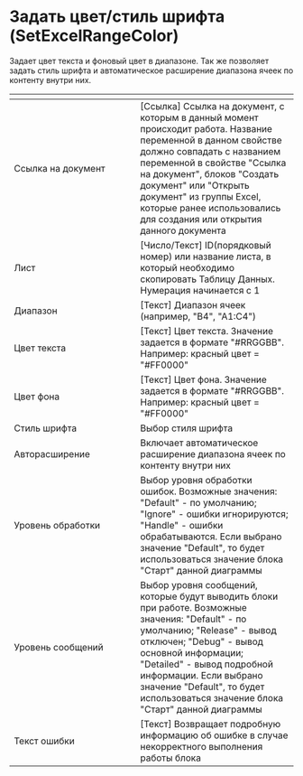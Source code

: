 # Задать цвет/стиль шрифта (SetExcelRangeColor)

Задает цвет текста и фоновый цвет в диапазоне. Так же позволяет задать стиль шрифта и автоматическое расширение диапазона ячеек по контенту внутри них.

<table data-header-hidden><thead><tr><th width="208"></th><th></th></tr></thead><tbody><tr><td>Ссылка на документ</td><td>[Ссылка] Ссылка на документ, с которым в данный момент происходит работа. Название переменной в данном свойстве должно совпадать с названием переменной в свойстве "Ссылка на документ", блоков "Создать документ" или "Открыть документ" из группы Excel, которые ранее использовались для создания или открытия данного документа</td></tr><tr><td>Лист</td><td>[Число/Текст] ID(порядковый номер) или название листа, в который необходимо скопировать Таблицу Данных. Нумерация начинается с 1</td></tr><tr><td>Диапазон</td><td>[Текст] Диапазон ячеек (например, "B4", "A1:C4")</td></tr><tr><td>Цвет текста</td><td>[Текст] Цвет текста. Значение задается в формате "#RRGGBB". Например: красный цвет = "#FF0000"</td></tr><tr><td>Цвет фона</td><td>[Текст] Цвет фона. Значение задается в формате "#RRGGBB". Например: красный цвет = "#FF0000"</td></tr><tr><td>Стиль шрифта</td><td>Выбор стиля шрифта</td></tr><tr><td>Авторасширение</td><td>Включает автоматическое расширение диапазона ячеек по контенту внутри них</td></tr><tr><td>Уровень обработки</td><td>Выбор уровня обработки ошибок. Возможные значения: "Default" - по умолчанию; "Ignore" - ошибки игнорируются; "Handle" - ошибки обрабатываются. Если выбрано значение "Default", то будет использоваться значение блока "Старт" данной диаграммы</td></tr><tr><td>Уровень сообщений</td><td>Выбор уровня сообщений, которые будут выводить блоки при работе. Возможные значения: "Default" - по умолчанию; "Release" - вывод отключен; "Debug" - вывод основной информации; "Detailed" - вывод подробной информации. Если выбрано значение "Default", то будет использоваться значение блока "Старт" данной диаграммы</td></tr><tr><td>Текст ошибки</td><td>[Текст] Возвращает подробную информацию об ошибке в случае некорректного выполнения работы блока</td></tr></tbody></table>
